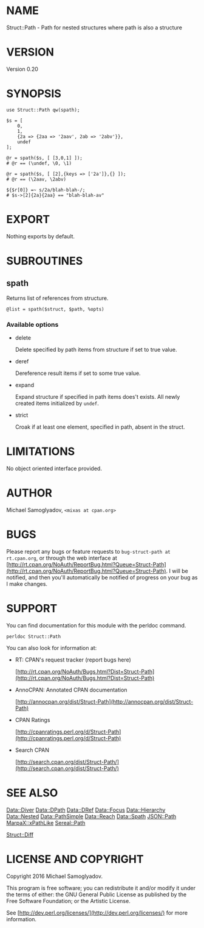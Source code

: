 # NAME

Struct::Path - Path for nested structures where path is also a structure

# VERSION

Version 0.20

# SYNOPSIS

    use Struct::Path qw(spath);

    $s = [
        0,
        1,
        {2a => {2aa => '2aav', 2ab => '2abv'}},
        undef
    ];

    @r = spath($s, [ [3,0,1] ]);
    # @r == (\undef, \0, \1)

    @r = spath($s, [ [2],{keys => ['2a']},{} ]);
    # @r == (\2aav, \2abv)

    ${$r[0]} =~ s/2a/blah-blah-/;
    # $s->[2]{2a}{2aa} == "blah-blah-av"

# EXPORT

Nothing exports by default.

# SUBROUTINES

## spath

Returns list of references from structure.

    @list = spath($struct, $path, %opts)

### Available options

- delete

    Delete specified by path items from structure if set to true value.

- deref

    Dereference result items if set to some true value.

- expand

    Expand structure if specified in path items does't exists. All newly created items initialized by `undef`.

- strict

    Croak if at least one element, specified in path, absent in the struct.

# LIMITATIONS

No object oriented interface provided.

# AUTHOR

Michael Samoglyadov, `<mixas at cpan.org>`

# BUGS

Please report any bugs or feature requests to `bug-struct-path at rt.cpan.org`, or through
the web interface at [http://rt.cpan.org/NoAuth/ReportBug.html?Queue=Struct-Path](http://rt.cpan.org/NoAuth/ReportBug.html?Queue=Struct-Path). I will be notified, and then you'll
automatically be notified of progress on your bug as I make changes.

# SUPPORT

You can find documentation for this module with the perldoc command.

    perldoc Struct::Path

You can also look for information at:

- RT: CPAN's request tracker (report bugs here)

    [http://rt.cpan.org/NoAuth/Bugs.html?Dist=Struct-Path](http://rt.cpan.org/NoAuth/Bugs.html?Dist=Struct-Path)

- AnnoCPAN: Annotated CPAN documentation

    [http://annocpan.org/dist/Struct-Path](http://annocpan.org/dist/Struct-Path)

- CPAN Ratings

    [http://cpanratings.perl.org/d/Struct-Path](http://cpanratings.perl.org/d/Struct-Path)

- Search CPAN

    [http://search.cpan.org/dist/Struct-Path/](http://search.cpan.org/dist/Struct-Path/)

# SEE ALSO

[Data::Diver](https://metacpan.org/pod/Data::Diver) [Data::DPath](https://metacpan.org/pod/Data::DPath) [Data::DRef](https://metacpan.org/pod/Data::DRef) [Data::Focus](https://metacpan.org/pod/Data::Focus) [Data::Hierarchy](https://metacpan.org/pod/Data::Hierarchy) [Data::Nested](https://metacpan.org/pod/Data::Nested) [Data::PathSimple](https://metacpan.org/pod/Data::PathSimple)
[Data::Reach](https://metacpan.org/pod/Data::Reach) [Data::Spath](https://metacpan.org/pod/Data::Spath) [JSON::Path](https://metacpan.org/pod/JSON::Path) [MarpaX::xPathLike](https://metacpan.org/pod/MarpaX::xPathLike) [Sereal::Path](https://metacpan.org/pod/Sereal::Path)

[Struct::Diff](https://metacpan.org/pod/Struct::Diff)

# LICENSE AND COPYRIGHT

Copyright 2016 Michael Samoglyadov.

This program is free software; you can redistribute it and/or modify it
under the terms of either: the GNU General Public License as published
by the Free Software Foundation; or the Artistic License.

See [http://dev.perl.org/licenses/](http://dev.perl.org/licenses/) for more information.
